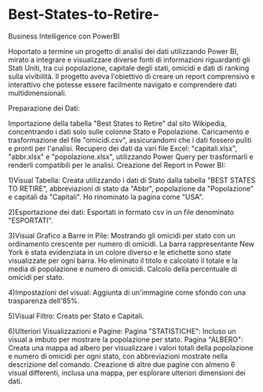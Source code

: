 # Best-States-to-Retire-
Business Intelligence con PowerBI



Hoportato a termine un progetto di analisi dei dati utilizzando Power BI, mirato a integrare e visualizzare diverse fonti di informazioni riguardanti gli Stati Uniti, tra cui popolazione, capitale degli stati, omicidi e dati di ranking sulla vivibilità. Il progetto aveva l'obiettivo di creare un report comprensivo e interattivo che potesse essere facilmente navigato e comprendere dati multidimensionali.

Preparazione dei Dati:

Importazione della tabella "Best States to Retire" dal sito Wikipedia, concentrando i dati solo sulle colonne Stato e Popolazione.
Caricamento e trasformazione del file "omicidi.csv", assicurandomi che i dati fossero puliti e pronti per l'analisi.
Recupero dei dati da vari file Excel: "capitali.xlsx", "abbr.xlsx" e "popolazione.xlsx", utilizzando Power Query per trasformarli e renderli compatibili per le analisi.
Creazione del Report in Power BI:

1)Visual Tabella: Creata utilizzando i dati di Stato dalla tabella "BEST STATES TO RETIRE", abbreviazioni di stato da "Abbr", popolazione da "Popolazione" e capitali da "Capitali". Ho rinominato la pagina come "USA".

2)Esportazione dei dati: Esportati in formato csv in un file denominato "ESPORTATI".

3)Visual Grafico a Barre in Pile:
Mostrando gli omicidi per stato con un ordinamento crescente per numero di omicidi. La barra rappresentante New York è stata evidenziata in un colore diverso e le etichette sono state visualizzate per ogni barra. Ho eliminato il titolo e calcolato il totale e la media di popolazione e numero di omicidi.
Calcolo della percentuale di omicidi per stato.

4)Impostazioni del visual: Aggiunta di un'immagine come sfondo con una trasparenza dell'85%.

5)Visual Filtro:
Creato per Stato e Capitali.

6)Ulteriori Visualizzazioni e Pagine:
Pagina "STATISTICHE": Incluso un visual a imbuto per mostrare la popolazione per stato.
Pagina "ALBERO": Creata una mappa ad albero per visualizzare i valori totali della popolazione e numero di omicidi per ogni stato, con abbreviazioni mostrate nella descrizione del comando.
Creazione di altre due pagine con almeno 6 visual differenti, inclusa una mappa, per esplorare ulteriori dimensioni dei dati.
